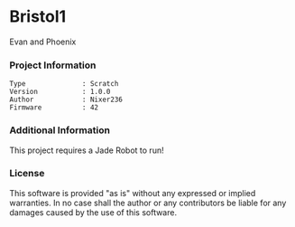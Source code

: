 Bristol1
================

Evan and Phoenix

### Project Information
```
Type              : Scratch
Version           : 1.0.0
Author            : Nixer236
Firmware          : 42
```

### Additional Information
This project requires a Jade Robot to run!

### License
This software is provided "as is" without any expressed or implied warranties.  In no case shall the author or any contributors be liable for any damages caused by the use of this software.

